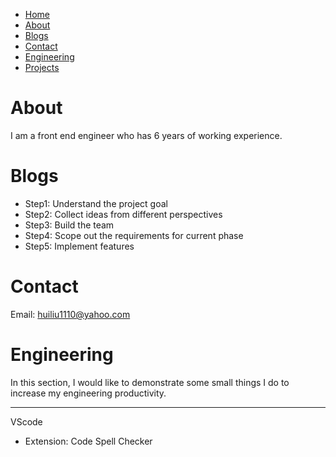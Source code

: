 *   [Home](./index.html)
*   [About](./about.html)
*   [Blogs](./blogs.html)
*   [Contact](./contact.html)
*   [Engineering](./engineering.html)
*   [Projects](/projects.html)

# About

I am a front end engineer who has 6 years of working experience.

# Blogs

*   Step1: Understand the project goal
*   Step2: Collect ideas from different perspectives
*   Step3: Build the team
*   Step4: Scope out the requirements for current phase
*   Step5: Implement features


# Contact

Email: huiliu1110@yahoo.com

# Engineering

In this section, I would like to demonstrate some small things I do to increase my engineering productivity.

* * *

VScode
- Extension: Code Spell Checker
